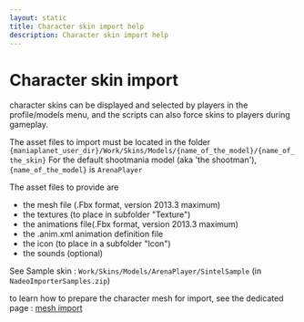 ```yaml
---
layout: static
title: Character skin import help 
description: Character skin import help 
---
```

Character skin import
==

character skins can be displayed and selected by players in the profile/models menu, and the scripts can also force skins to players during gameplay.

The asset files to import must be located in the folder `{maniaplanet_user_dir}/Work/Skins/Models/{name_of_the_model}/{name_of_the_skin}`
For the default shootmania model (aka 'the shootman'), `{name_of_the_model}` is `ArenaPlayer`

The asset files to provide are

 - the mesh file (.Fbx format, version 2013.3 maximum)
 - the textures (to place in subfolder "Texture")
 - the animations file(.Fbx format, version 2013.3 maximum)
 - the .anim.xml animation definition file
 - the icon (to place in a subfolder "Icon")
 - the sounds (optional)

See Sample skin : `Work/Skins/Models/ArenaPlayer/SintelSample` (in `NadeoImporterSamples.zip`)

to learn how to prepare the character mesh for import, see the dedicated page : [mesh import](importer_mesh) 